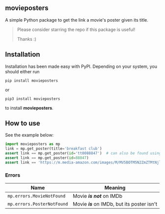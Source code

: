 ## movieposters

A simple Python package to get the link a movie's poster given its title.

> Please consider starring the repo if this package is useful! 
> 
> Thanks :)

## Installation

Installation has been made easy with PyPI. Depending on your system, you should either run

```pip install movieposters```

or

```pip3 install movieposters```

to install **movieposters**.

## How to use
See the example below:
```python
import movieposters as mp
link = mp.get_poster(title='breakfast club')
assert link == mp.get_poster(id='tt0088847')  # can also be found using movie's id
assert link == mp.get_poster(id=88847)
assert link == 'https://m.media-amazon.com/images/M/MV5BOTM5N2ZmZTMtNjlmOS00YzlkLTk3YjEtNTU1ZmQ5OTdhODZhXkEyXkFqcGdeQXVyMTQxNzMzNDI@._V1_QL75_UX380_CR0,16,380,562_.jpg'
```

### Errors

| Name                       | Meaning                                      |
|----------------------------|----------------------------------------------|
| `mp.errors.MovieNotFound`  | Movie _**is not**_ on IMDb                   |
| `mp.errors.PosterNotFound` | Movie _**is**_ on IMDb, but its poster isn't |

